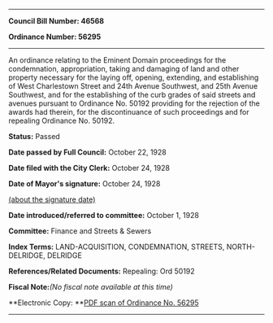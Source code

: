 

********

**Council Bill Number: 46568**
   
**Ordinance Number: 56295**
********

 An ordinance relating to the Eminent Domain proceedings for the condemnation, appropriation, taking and damaging of land and other property necessary for the laying off, opening, extending, and establishing of West Charlestown Street and 24th Avenue Southwest, and 25th Avenue Southwest, and for the establishing of the curb grades of said streets and avenues pursuant to Ordinance No. 50192 providing for the rejection of the awards had therein, for the discontinuance of such proceedings and for repealing Ordinance No. 50192.

**Status:** Passed
   
**Date passed by Full Council:** October 22, 1928
   
**Date filed with the City Clerk:** October 24, 1928
   
**Date of Mayor's signature:** October 24, 1928
   
[(about the signature date)](/~public/approvaldate.htm)
   
   
   
**Date introduced/referred to committee:** October 1, 1928
   
**Committee:** Finance and Streets & Sewers
   
   
**Index Terms:** LAND-ACQUISITION, CONDEMNATION, STREETS, NORTH-DELRIDGE, DELRIDGE

**References/Related Documents:** Repealing: Ord 50192

**Fiscal Note:**_(No fiscal note available at this time)_

**Electronic Copy: **[PDF scan of Ordinance No. 56295](/~archives/Ordinances/Ord_56295.pdf)

********

